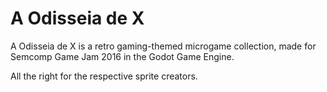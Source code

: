 # A Odisseia de X
A Odisseia de X is a retro gaming-themed microgame collection, made for Semcomp Game Jam 2016 in the Godot Game Engine.

All the right for the respective sprite creators.
